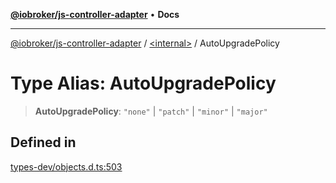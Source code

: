 [**@iobroker/js-controller-adapter**](../../README.md) • **Docs**

***

[@iobroker/js-controller-adapter](../../globals.md) / [\<internal\>](../README.md) / AutoUpgradePolicy

# Type Alias: AutoUpgradePolicy

> **AutoUpgradePolicy**: `"none"` \| `"patch"` \| `"minor"` \| `"major"`

## Defined in

[types-dev/objects.d.ts:503](https://github.com/ioBroker/ioBroker.js-controller/blob/6c3a3884e29c4b6f03de102d699f9813dd546c7d/packages/types-dev/objects.d.ts#L503)
